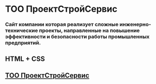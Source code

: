 # ТОО ПроектСтройСервис
### Сайт компании которая реализует сложные инженерно-технические проекты, направленные на повышение эффективности и безопасности работы промышленных предприятий. 
## HTML + CSS
## [ТОО ПроектСтройСервис](https://projects-service.kz/)